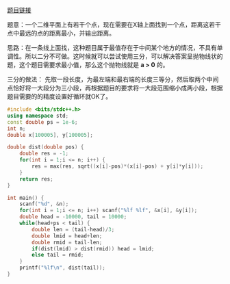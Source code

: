[题目链接](https://ac.nowcoder.com/acm/contest/3006/B)

题意：一个二维平面上有若干个点，现在需要在X轴上面找到一个点，距离这若干点中最远的点的距离最小，并输出距离。

思路：在一条线上面找，这种题目属于最值存在于中间某个地方的情况，不具有单调性。所以二分不可做。这时候就可以尝试使用三分，可以解决答案呈抛物线状的题，这个题目需要求最小值，那么这个抛物线就是 **a > 0** 的。

三分的做法： 先取一段长度，为最左端和最右端的长度三等分，然后取两个中间点恰好将一大段分为三小段，再根据题目的要求将一大段范围缩小成两小段，根据题目需要的的精度设置好循环就OK了。

```cpp
#include <bits/stdc++.h>
using namespace std;
const double ps = 1e-6;
int n;
double x[100005], y[100005];

double dist(double pos) {
	double res = -1;
	for(int i = 1;i <= n; i++) {
		res = max(res, sqrt((x[i]-pos)*(x[i]-pos) + y[i]*y[i]));
	}
	return res;
}

int main() {
	scanf("%d", &n);
	for(int i = 1;i <= n; i++) scanf("%lf %lf", &x[i], &y[i]);
	double head = -10000, tail = 10000;
	while(head+ps < tail) {
		double len = (tail-head)/3;
		double lmid = head+len;
		double rmid = tail-len;
		if(dist(lmid) > dist(rmid)) head = lmid;
		else tail = rmid;
	}
	printf("%lf\n", dist(tail));
}
```

